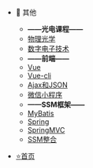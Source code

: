    * :christmas_tree: 其他

     - **——光电课程——**
     - [物理光学](blog/物理光学.md)
     - [数字电子技术](blog/数电.md)
     - **——前端——**
     - [Vue](blog/Vue.md)
     - [Vue-cli](blog/Vue-cli.md)
     - [Ajax和JSON](blog/Ajax和JSON.md)
     - [微信小程序](blog/小程序开发.md)
     - **——SSM框架——**
     - [MyBatis](blog/MyBatis.md)
     
     * [Spring](blog/Spring.md)
     * [SpringMVC](blog/SpringMVC.md)
     * [SSM整合](blog/SSM.md)


   * [:star:首页]()
